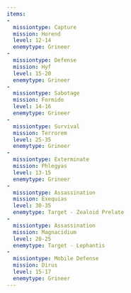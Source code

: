 ```yaml
---
items:
-
  missiontype: Capture
  mission: Horend
  level: 12-14
  enemytype: Grineer
-
  missiontype: Defense
  mission: Hyf
  level: 15-20
  enemytype: Grineer
-
  missiontype: Sabotage
  mission: Formido
  level: 14-16
  enemytype: Grineer
-
  missiontype: Survival
  mission: Terrorem
  level: 25-35
  enemytype: Grineer
-
  missiontype: Exterminate
  mission: Phlegyas
  level: 13-15
  enemytype: Grineer
-
  missiontype: Assassination
  mission: Exequias
  level: 30-35
  enemytype: Target - Zealoid Prelate
-
  missiontype: Assassination
  mission: Magnacidium
  level: 20-25
  enemytype: Target - Lephantis
-
  missiontype: Mobile Defense
  mission: Dirus
  level: 15-17
  enemytype: Grineer
---
```

